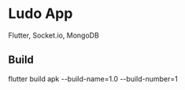 # Ludo App
Flutter, Socket.io, MongoDB

## Build
flutter build apk --build-name=1.0 --build-number=1
